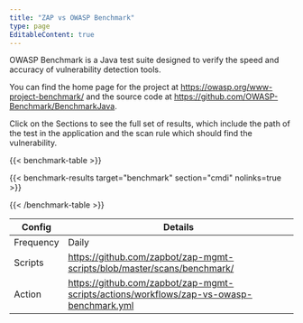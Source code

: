 ```yaml
---
title: "ZAP vs OWASP Benchmark"
type: page
EditableContent: true
---
```


OWASP Benchmark is a Java test suite designed to verify the speed and accuracy of vulnerability detection tools.

You can find the home page for the project at https://owasp.org/www-project-benchmark/ and the source code at https://github.com/OWASP-Benchmark/BenchmarkJava.

Click on the Sections to see the full set of results, which include the path of the test in the application and the scan rule which should find the vulnerability.

{{< benchmark-table >}}

  {{< benchmark-results target="benchmark" section="cmdi" nolinks=true >}}

{{< /benchmark-table >}}

| Config | Details |
| --- | --- |
| Frequency | Daily |
| Scripts | https://github.com/zapbot/zap-mgmt-scripts/blob/master/scans/benchmark/ |
| Action | https://github.com/zapbot/zap-mgmt-scripts/actions/workflows/zap-vs-owasp-benchmark.yml | 

